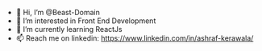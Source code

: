 - 👋 Hi, I’m @Beast-Domain
- 👀 I’m interested in Front End Development
- 🌱 I’m currently learning ReactJs
- 📫 Reach me on linkedin: https://www.linkedin.com/in/ashraf-kerawala/

<!---
Beast-Domain/Beast-Domain is a ✨ special ✨ repository because its `README.md` (this file) appears on your GitHub profile.
You can click the Preview link to take a look at your changes.
--->
